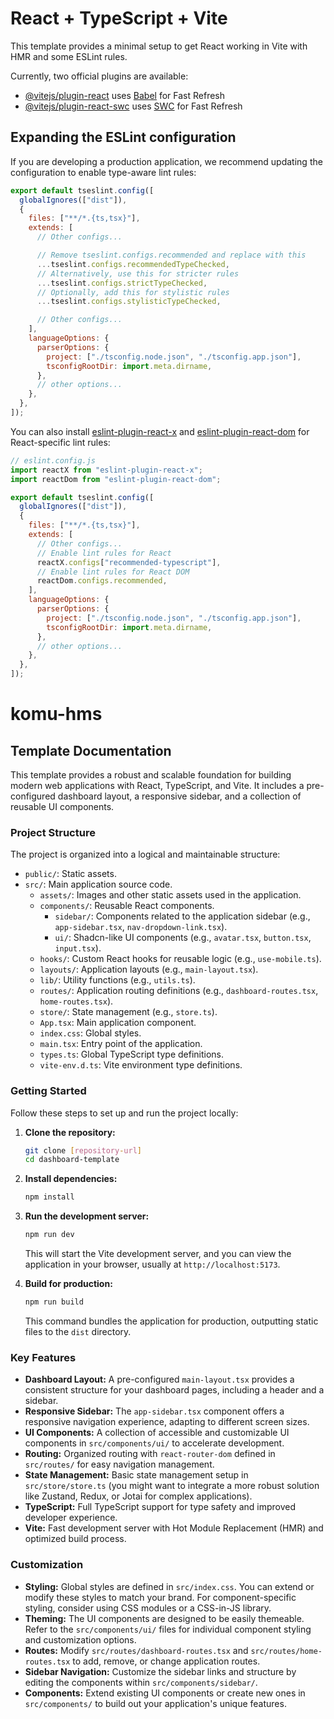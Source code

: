 # React + TypeScript + Vite

This template provides a minimal setup to get React working in Vite with HMR and some ESLint rules.

Currently, two official plugins are available:

- [@vitejs/plugin-react](https://github.com/vitejs/vite-plugin-react/blob/main/packages/plugin-react) uses [Babel](https://babeljs.io/) for Fast Refresh
- [@vitejs/plugin-react-swc](https://github.com/vitejs/vite-plugin-react/blob/main/packages/plugin-react-swc) uses [SWC](https://swc.rs/) for Fast Refresh

## Expanding the ESLint configuration

If you are developing a production application, we recommend updating the configuration to enable type-aware lint rules:

```js
export default tseslint.config([
  globalIgnores(["dist"]),
  {
    files: ["**/*.{ts,tsx}"],
    extends: [
      // Other configs...

      // Remove tseslint.configs.recommended and replace with this
      ...tseslint.configs.recommendedTypeChecked,
      // Alternatively, use this for stricter rules
      ...tseslint.configs.strictTypeChecked,
      // Optionally, add this for stylistic rules
      ...tseslint.configs.stylisticTypeChecked,

      // Other configs...
    ],
    languageOptions: {
      parserOptions: {
        project: ["./tsconfig.node.json", "./tsconfig.app.json"],
        tsconfigRootDir: import.meta.dirname,
      },
      // other options...
    },
  },
]);
```

You can also install [eslint-plugin-react-x](https://github.com/Rel1cx/eslint-react/tree/main/packages/plugins/eslint-plugin-react-x) and [eslint-plugin-react-dom](https://github.com/Rel1cx/eslint-react/tree/main/packages/plugins/eslint-plugin-react-dom) for React-specific lint rules:

```js
// eslint.config.js
import reactX from "eslint-plugin-react-x";
import reactDom from "eslint-plugin-react-dom";

export default tseslint.config([
  globalIgnores(["dist"]),
  {
    files: ["**/*.{ts,tsx}"],
    extends: [
      // Other configs...
      // Enable lint rules for React
      reactX.configs["recommended-typescript"],
      // Enable lint rules for React DOM
      reactDom.configs.recommended,
    ],
    languageOptions: {
      parserOptions: {
        project: ["./tsconfig.node.json", "./tsconfig.app.json"],
        tsconfigRootDir: import.meta.dirname,
      },
      // other options...
    },
  },
]);
```

# komu-hms

## Template Documentation

This template provides a robust and scalable foundation for building modern web applications with React, TypeScript, and Vite. It includes a pre-configured dashboard layout, a responsive sidebar, and a collection of reusable UI components.

### Project Structure

The project is organized into a logical and maintainable structure:

- `public/`: Static assets.
- `src/`: Main application source code.
  - `assets/`: Images and other static assets used in the application.
  - `components/`: Reusable React components.
    - `sidebar/`: Components related to the application sidebar (e.g., `app-sidebar.tsx`, `nav-dropdown-link.tsx`).
    - `ui/`: Shadcn-like UI components (e.g., `avatar.tsx`, `button.tsx`, `input.tsx`).
  - `hooks/`: Custom React hooks for reusable logic (e.g., `use-mobile.ts`).
  - `layouts/`: Application layouts (e.g., `main-layout.tsx`).
  - `lib/`: Utility functions (e.g., `utils.ts`).
  - `routes/`: Application routing definitions (e.g., `dashboard-routes.tsx`, `home-routes.tsx`).
  - `store/`: State management (e.g., `store.ts`).
  - `App.tsx`: Main application component.
  - `index.css`: Global styles.
  - `main.tsx`: Entry point of the application.
  - `types.ts`: Global TypeScript type definitions.
  - `vite-env.d.ts`: Vite environment type definitions.

### Getting Started

Follow these steps to set up and run the project locally:

1.  **Clone the repository:**
    ```bash
    git clone [repository-url]
    cd dashboard-template
    ```
2.  **Install dependencies:**
    ```bash
    npm install
    ```
3.  **Run the development server:**

    ```bash
    npm run dev
    ```

    This will start the Vite development server, and you can view the application in your browser, usually at `http://localhost:5173`.

4.  **Build for production:**
    ```bash
    npm run build
    ```
    This command bundles the application for production, outputting static files to the `dist` directory.

### Key Features

- **Dashboard Layout:** A pre-configured `main-layout.tsx` provides a consistent structure for your dashboard pages, including a header and a sidebar.
- **Responsive Sidebar:** The `app-sidebar.tsx` component offers a responsive navigation experience, adapting to different screen sizes.
- **UI Components:** A collection of accessible and customizable UI components in `src/components/ui/` to accelerate development.
- **Routing:** Organized routing with `react-router-dom` defined in `src/routes/` for easy navigation management.
- **State Management:** Basic state management setup in `src/store/store.ts` (you might want to integrate a more robust solution like Zustand, Redux, or Jotai for complex applications).
- **TypeScript:** Full TypeScript support for type safety and improved developer experience.
- **Vite:** Fast development server with Hot Module Replacement (HMR) and optimized build process.

### Customization

- **Styling:** Global styles are defined in `src/index.css`. You can extend or modify these styles to match your brand. For component-specific styling, consider using CSS modules or a CSS-in-JS library.
- **Theming:** The UI components are designed to be easily themeable. Refer to the `src/components/ui/` files for individual component styling and customization options.
- **Routes:** Modify `src/routes/dashboard-routes.tsx` and `src/routes/home-routes.tsx` to add, remove, or change application routes.
- **Sidebar Navigation:** Customize the sidebar links and structure by editing the components within `src/components/sidebar/`.
- **Components:** Extend existing UI components or create new ones in `src/components/` to build out your application's unique features.
